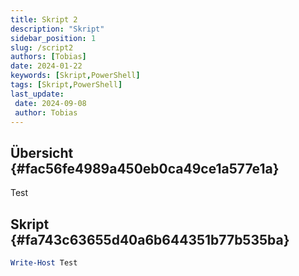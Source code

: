 ```yaml
---
title: Skript 2
description: "Skript"
sidebar_position: 1
slug: /script2
authors: [Tobias]
date: 2024-01-22
keywords: [Skript,PowerShell]
tags: [Skript,PowerShell]
last_update: 
 date: 2024-09-08
 author: Tobias
---
```




## Übersicht {#fac56fe4989a450eb0ca49ce1a577e1a}


Test


## Skript {#fa743c63655d40a6b644351b77b535ba}


```powershell
Write-Host Test
```
